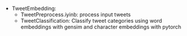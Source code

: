 - TweetEmbedding:
  + TweetPreprocess.iyinb: process input tweets
  + TweetClassification: Classify tweet categories using word embeddings with gensim and character embeddings with pytorch
